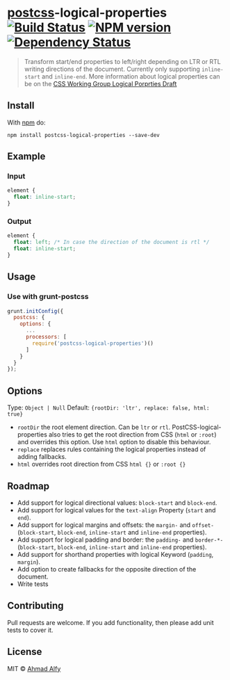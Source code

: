 # [postcss][postcss]-logical-properties [![Build Status](https://travis-ci.org/ahmadalfy/postcss-logical-properties.svg?branch=master)][ci] [![NPM version](https://badge.fury.io/js/postcss-logical-properties.svg)][npm] [![Dependency Status](https://gemnasium.com/ahmadalfy/postcss-logical-properties.svg)][deps]

> Transform start/end properties to left/right depending on LTR or RTL writing directions of the document. Currently only supporting `inline-start` and `inline-end`. More information about logical properties can be on the [CSS Working Group Logical Porprties Draft][csswg]

## Install

With [npm](https://npmjs.org/package/postcss-logical-properties) do:

```
npm install postcss-logical-properties --save-dev
```

## Example

### Input

```css
element {
  float: inline-start;
}
```

### Output

```css
element {
  float: left; /* In case the direction of the document is rtl */
  float: inline-start;
}
```

## Usage

### Use with grunt-postcss

```js
grunt.initConfig({
  postcss: {
    options: {
      ...
      processors: [
        require('postcss-logical-properties')()
      ]
    }
  }
});
```

## Options

Type: `Object | Null`
Default: `{rootDir: 'ltr', replace: false, html: true}`

- `rootDir`       the root element direction. Can be `ltr` or `rtl`. PostCSS-logical-properties also tries to get the root direction from CSS (`html` or `:root`) and overrides this option. Use `html` option to disable this behaviour.
- `replace`       replaces rules containing the logical properties instead of adding fallbacks.
- `html`          overrides root direction from CSS `html {}` or `:root {}`

## Roadmap

- Add support for logical directional values: `block-start` and `block-end`.
- Add support for logical values for the `text-align` Property (`start` and `end`).
- Add support for logical margins and offsets: the `margin-` and `offset-` (`block-start`, `block-end`, `inline-start` and `inline-end` properties).
- Add support for logical padding and border: the `padding-` and `border-*-` (`block-start`, `block-end`, `inline-start` and `inline-end` properties).
- Add support for shorthand properties with logical Keyword (`padding`, `margin`).
- Add option to create fallbacks for the opposite direction of the document.
- Write tests

## Contributing

Pull requests are welcome. If you add functionality, then please add unit tests
to cover it.

## License

MIT © [Ahmad Alfy](https://github.com/ahmadalfy/logical-properties)

[ci]:      https://travis-ci.org/ahmadalfy/postcss-logical-properties
[deps]:    https://gemnasium.com/ahmadalfy/postcss-logical-properties
[npm]:     http://badge.fury.io/js/postcss-logical-properties
[postcss]: https://github.com/postcss/postcss
[csswg]:   https://drafts.csswg.org/css-logical-props/
